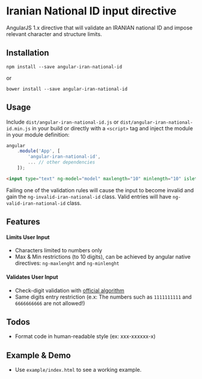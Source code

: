 # Iranian National ID input directive

AngularJS 1.x directive that will validate an IRANIAN national ID and impose relevant character and structure limits.

## Installation

```
npm install --save angular-iran-national-id
```

or 

```
bower install --save angular-iran-national-id
```

## Usage

Include `dist/angular-iran-national-id.js` or `dist/angular-iran-national-id.min.js` in your build or directly with a `<script>` tag and inject the module in your module definition:

```js
angular  
    .module('App', [  
        'angular-iran-national-id',
        ... // other dependencies  
    ]);
```

```html
<input type="text" ng-model="model" maxlength="10" minlength="10" islet-iran-national-id />
```

Failing one of the validation rules will cause the input to become invalid and gain the `ng-invalid-iran-national-id` class. Valid entries will have `ng-valid-iran-national-id` class.

## Features

#### Limits User Input

* Characters limited to numbers only
* Max & Min restrictions (to 10 digits), can be achieved by angular native directives: `ng-maxlenght` and `ng-minlenght`

#### Validates User Input

* Check-digit validation with [official algorithm](https://fa.wikipedia.org/wiki/%DA%A9%D8%A7%D8%B1%D8%AA_%D8%B4%D9%86%D8%A7%D8%B3%D8%A7%D8%A6%DB%8C_%D9%85%D9%84%DB%8C)
* Same digits entry restriction (e.x: The numbers such as `1111111111` and `6666666666` are not allowed!)

## Todos

* Format code in human-readable style (ex: xxx-xxxxxx-x)

## Example & Demo

* Use `example/index.html` to see a working example.
